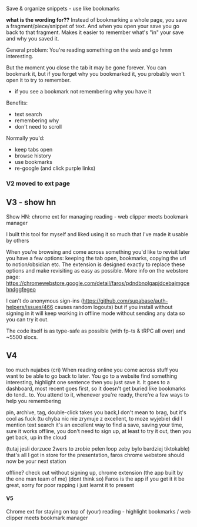 Save & organize snippets - use like bookmarks

**what is the wording for??**
Instead of bookmarking a whole page, you save a fragment/piece/snippet of text. And when you open your save you go back to that fragment.
Makes it easier to remember what's "in" your save and why you saved it.

General problem: 
You're reading something on the web and go hmm interesting.
<!-- But if you close the tab you don't know if you'll ever -->
But the moment you close the tab it may be gone forever.
You can bookmark it, but if you forget why you bookmarked it, you probably won't open it to try to remember.
* if you see a bookmark not remembering why you have it

Benefits:
* text search
* remembering why
* don't need to scroll

Normally you'd:
* keep tabs open
* browse history
* use bookmarks
* re-google (and click purple links)

### V2 moved to ext page

## V3 - show hn
Show HN: chrome ext for managing reading - web clipper meets bookmark manager

I built this tool for myself and liked using it so much that I've made it usable by others

When you're browsing and come across something you'd like to revisit later you have a few options: keeping the tab open, bookmarks, copying the url to notion/obsidian etc. 
The extension is designed exactly to replace these options and make revisiting as easy as possible.
More info on the webstore page: https://chromewebstore.google.com/detail/faros/pdndbnolgapjdcebajmgcehndggfegeo

I can't do anonymous sign-ins (https://github.com/supabase/auth-helpers/issues/466 causes random logouts) but if you install without signing in it will keep working in offline mode without sending any data so you can try it out.

The code itself is as type-safe as possible (with fp-ts & tRPC all over) and ~5500 slocs.

## V4
too much nujabes (cri)
When reading online you come across stuff you want to be able to go back to later.
You go to a website find something interesting, highlight one sentence then you just save it.
It goes to a dashboard, most recent goes first, so it doesn't get buried like bookmarks do tend..
to. You attend to it, whenever you're ready, there're a few ways to help you remembering

pin, archive, tag, double-click takes you back,I don't mean to brag, but it's cool as fuck
(tu chyba nic nie zrymuje z excellent, to moze wyjebie) did I mention text search it's an excellent
way to find a save, saving your time, sure it works offline, you don't need to sign
up, at least to try it out, then you get back, up in the cloud

(tutaj jesli dorzuce 2wers to zrobie pelen loop zeby  bylo bardziej tiktokable)
that's all I got in store for the presentation, faros chrome webstore should now be your next station

offline? check out without signing up, chrome extension
(the app built by the one man team of me)
(dont think so)
Faros is the app if you get it it be great, sorry for poor rapping i just learnt it to present

#### V5
Chrome ext for staying on top of (your) reading - highlight bookmarks / web clipper meets bookmark manager